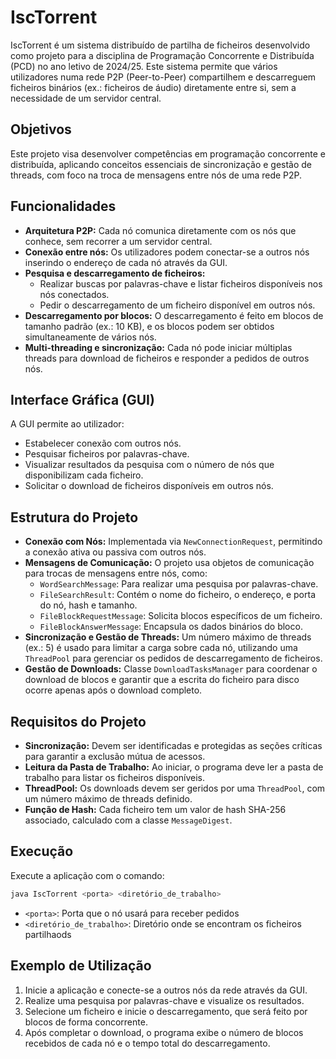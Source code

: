 # IscTorrent

IscTorrent é um sistema distribuído de partilha de ficheiros desenvolvido como projeto para a disciplina de Programação Concorrente e Distribuída (PCD) no ano letivo de 2024/25. Este sistema permite que vários utilizadores numa rede P2P (Peer-to-Peer) compartilhem e descarreguem ficheiros binários (ex.: ficheiros de áudio) diretamente entre si, sem a necessidade de um servidor central.

## Objetivos

Este projeto visa desenvolver competências em programação concorrente e distribuída, aplicando conceitos essenciais de sincronização e gestão de threads, com foco na troca de mensagens entre nós de uma rede P2P.

## Funcionalidades

- **Arquitetura P2P:** Cada nó comunica diretamente com os nós que conhece, sem recorrer a um servidor central.
- **Conexão entre nós:** Os utilizadores podem conectar-se a outros nós inserindo o endereço de cada nó através da GUI.
- **Pesquisa e descarregamento de ficheiros:**
  - Realizar buscas por palavras-chave e listar ficheiros disponíveis nos nós conectados.
  - Pedir o descarregamento de um ficheiro disponível em outros nós.
- **Descarregamento por blocos:** O descarregamento é feito em blocos de tamanho padrão (ex.: 10 KB), e os blocos podem ser obtidos simultaneamente de vários nós.
- **Multi-threading e sincronização:** Cada nó pode iniciar múltiplas threads para download de ficheiros e responder a pedidos de outros nós.

## Interface Gráfica (GUI)

A GUI permite ao utilizador:
- Estabelecer conexão com outros nós.
- Pesquisar ficheiros por palavras-chave.
- Visualizar resultados da pesquisa com o número de nós que disponibilizam cada ficheiro.
- Solicitar o download de ficheiros disponíveis em outros nós.

## Estrutura do Projeto

- **Conexão com Nós:** Implementada via `NewConnectionRequest`, permitindo a conexão ativa ou passiva com outros nós.
- **Mensagens de Comunicação:** O projeto usa objetos de comunicação para trocas de mensagens entre nós, como:
  - `WordSearchMessage`: Para realizar uma pesquisa por palavras-chave.
  - `FileSearchResult`: Contém o nome do ficheiro, o endereço, e porta do nó, hash e tamanho.
  - `FileBlockRequestMessage`: Solicita blocos específicos de um ficheiro.
  - `FileBlockAnswerMessage`: Encapsula os dados binários do bloco.
- **Sincronização e Gestão de Threads:** Um número máximo de threads (ex.: 5) é usado para limitar a carga sobre cada nó, utilizando uma `ThreadPool` para gerenciar os pedidos de descarregamento de ficheiros.
- **Gestão de Downloads:** Classe `DownloadTasksManager` para coordenar o download de blocos e garantir que a escrita do ficheiro para disco ocorre apenas após o download completo.

## Requisitos do Projeto

- **Sincronização:** Devem ser identificadas e protegidas as seções críticas para garantir a exclusão mútua de acessos.
- **Leitura da Pasta de Trabalho:** Ao iniciar, o programa deve ler a pasta de trabalho para listar os ficheiros disponíveis.
- **ThreadPool:** Os downloads devem ser geridos por uma `ThreadPool`, com um número máximo de threads definido.
- **Função de Hash:** Cada ficheiro tem um valor de hash SHA-256 associado, calculado com a classe `MessageDigest`.

## Execução

Execute a aplicação com o comando:

```bash
java IscTorrent <porta> <diretório_de_trabalho>
```
- `<porta>`: Porta que o nó usará para receber pedidos
- `<diretório_de_trabalho>`: Diretório onde se encontram os ficheiros partilhaods

## Exemplo de Utilização

1. Inicie a aplicação e conecte-se a outros nós da rede através da GUI.
2. Realize uma pesquisa por palavras-chave e visualize os resultados.
3. Selecione um ficheiro e inicie o descarregamento, que será feito por blocos de forma concorrente.
4. Após completar o download, o programa exibe o número de blocos recebidos de cada nó e o tempo total do descarregamento.
